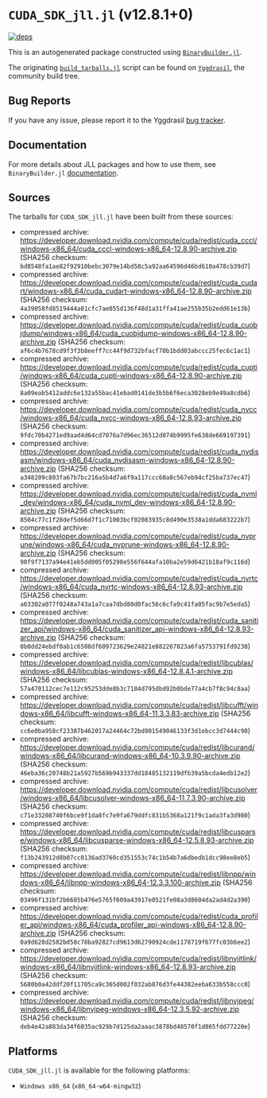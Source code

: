# `CUDA_SDK_jll.jl` (v12.8.1+0)

[![deps](https://juliahub.com/docs/CUDA_SDK_jll/deps.svg)](https://juliahub.com/ui/Packages/General/CUDA_SDK_jll/)

This is an autogenerated package constructed using [`BinaryBuilder.jl`](https://github.com/JuliaPackaging/BinaryBuilder.jl).

The originating [`build_tarballs.jl`](https://github.com/JuliaPackaging/Yggdrasil/blob/568a97d6c6df8a224916249def3ea66e60defc79/C/CUDA/CUDA_SDK@12.8/build_tarballs.jl) script can be found on [`Yggdrasil`](https://github.com/JuliaPackaging/Yggdrasil/), the community build tree.

## Bug Reports

If you have any issue, please report it to the Yggdrasil [bug tracker](https://github.com/JuliaPackaging/Yggdrasil/issues).

## Documentation

For more details about JLL packages and how to use them, see `BinaryBuilder.jl` [documentation](https://docs.binarybuilder.org/stable/jll/).

## Sources

The tarballs for `CUDA_SDK_jll.jl` have been built from these sources:

* compressed archive: https://developer.download.nvidia.com/compute/cuda/redist/cuda_cccl/windows-x86_64/cuda_cccl-windows-x86_64-12.8.90-archive.zip (SHA256 checksum: `bd8548fa1ae82f92910bebc3079e14bd58c5a92aa64596d46bd610a478cb39d7`)
* compressed archive: https://developer.download.nvidia.com/compute/cuda/redist/cuda_cudart/windows-x86_64/cuda_cudart-windows-x86_64-12.8.90-archive.zip (SHA256 checksum: `4a39058fd8519444a81cfc7ae055d136f48d1a31ffa41ae255b35b2edd61e13b`)
* compressed archive: https://developer.download.nvidia.com/compute/cuda/redist/cuda_cuobjdump/windows-x86_64/cuda_cuobjdump-windows-x86_64-12.8.90-archive.zip (SHA256 checksum: `af6c4b7678cd9f3f3b8eeff7cc44f9d732bfacf70b1bdd03abccc25fec6c1ac1`)
* compressed archive: https://developer.download.nvidia.com/compute/cuda/redist/cuda_cupti/windows-x86_64/cuda_cupti-windows-x86_64-12.8.90-archive.zip (SHA256 checksum: `8a09eab5412addc6e132a55bac41ebad0141de3b5b6f6eca3028eb9e49a8cdb6`)
* compressed archive: https://developer.download.nvidia.com/compute/cuda/redist/cuda_nvcc/windows-x86_64/cuda_nvcc-windows-x86_64-12.8.93-archive.zip (SHA256 checksum: `9fdc70b4271ed9aad4d64cd7076a7d96ec36512d074b9995fe638de669197391`)
* compressed archive: https://developer.download.nvidia.com/compute/cuda/redist/cuda_nvdisasm/windows-x86_64/cuda_nvdisasm-windows-x86_64-12.8.90-archive.zip (SHA256 checksum: `a348209c803fa67b7bc216a5b4d7a6f9a117ccc60a8c567eb94cf25ba737ec47`)
* compressed archive: https://developer.download.nvidia.com/compute/cuda/redist/cuda_nvml_dev/windows-x86_64/cuda_nvml_dev-windows-x86_64-12.8.90-archive.zip (SHA256 checksum: `8504c77c1f28def5d66d7f1c71003bcf02083935c8d490e3538a1dda683222b7`)
* compressed archive: https://developer.download.nvidia.com/compute/cuda/redist/cuda_nvprune/windows-x86_64/cuda_nvprune-windows-x86_64-12.8.90-archive.zip (SHA256 checksum: `90f9f7137a94e41eb5dd005f05298e556f644afa10ba2e59d6421b18af9c116d`)
* compressed archive: https://developer.download.nvidia.com/compute/cuda/redist/cuda_nvrtc/windows-x86_64/cuda_nvrtc-windows-x86_64-12.8.93-archive.zip (SHA256 checksum: `a63302a077f0248a743a1a7caa7dbd80d0fac56c6cfa9c41fa05fac9b7e5eda5`)
* compressed archive: https://developer.download.nvidia.com/compute/cuda/redist/cuda_sanitizer_api/windows-x86_64/cuda_sanitizer_api-windows-x86_64-12.8.93-archive.zip (SHA256 checksum: `0b0dd24ebdf0ab1c6508df609723629e24821e882267823a6fa5753791fd9230`)
* compressed archive: https://developer.download.nvidia.com/compute/cuda/redist/libcublas/windows-x86_64/libcublas-windows-x86_64-12.8.4.1-archive.zip (SHA256 checksum: `57a470112cec7e112c95253dde8b3c7184d795dbd92b0bde77a4cb7f8c94c8aa`)
* compressed archive: https://developer.download.nvidia.com/compute/cuda/redist/libcufft/windows-x86_64/libcufft-windows-x86_64-11.3.3.83-archive.zip (SHA256 checksum: `cc6e0ba958cf23387b462017a24464c72bd901549046133f3d1ebcc3d7444c90`)
* compressed archive: https://developer.download.nvidia.com/compute/cuda/redist/libcurand/windows-x86_64/libcurand-windows-x86_64-10.3.9.90-archive.zip (SHA256 checksum: `46eba36c20748b21a5927b569b943337dd18485132119dfb39a5bcda4edb12e2`)
* compressed archive: https://developer.download.nvidia.com/compute/cuda/redist/libcusolver/windows-x86_64/libcusolver-windows-x86_64-11.7.3.90-archive.zip (SHA256 checksum: `c71e33208740f6bce9f1da8fc7e9fa679ddfc831b5368a121f9c1ada3fa3d980`)
* compressed archive: https://developer.download.nvidia.com/compute/cuda/redist/libcusparse/windows-x86_64/libcusparse-windows-x86_64-12.5.8.93-archive.zip (SHA256 checksum: `f13b243912d8b07cc0136ad3760cd351553c74c1b54b7a6dbedb1dcc98ee8eb5`)
* compressed archive: https://developer.download.nvidia.com/compute/cuda/redist/libnpp/windows-x86_64/libnpp-windows-x86_64-12.3.3.100-archive.zip (SHA256 checksum: `03496f131bf2b6685b476e5765f609a43917e0521fe08a3d8604da2ad4d2a390`)
* compressed archive: https://developer.download.nvidia.com/compute/cuda/redist/cuda_profiler_api/windows-x86_64/cuda_profiler_api-windows-x86_64-12.8.90-archive.zip (SHA256 checksum: `0a9d628d2582bd58c78ba92827cd9613d62790924cde1178719f677fc03b6ee2`)
* compressed archive: https://developer.download.nvidia.com/compute/cuda/redist/libnvjitlink/windows-x86_64/libnvjitlink-windows-x86_64-12.8.93-archive.zip (SHA256 checksum: `5680b0a42ddf20f11705ca9c365d002f032ab876d3fe44382eeba633b558ccc0`)
* compressed archive: https://developer.download.nvidia.com/compute/cuda/redist/libnvjpeg/windows-x86_64/libnvjpeg-windows-x86_64-12.3.5.92-archive.zip (SHA256 checksum: `deb4e42a883da34f6035ac929b7d125da2aaac3878bd48570f1d865fdd77220e`)

## Platforms

`CUDA_SDK_jll.jl` is available for the following platforms:

* `Windows x86_64` (`x86_64-w64-mingw32`)
